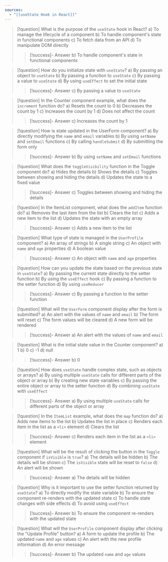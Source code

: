 ```yaml
---
sources:
  - "[[useState Hook in React]]"
---
```

> [!question] What is the purpose of the `useState` hook in React?
> a) To manage the lifecycle of a component
> b) To handle component's state in functional components
> c) To fetch data from an API
> d) To manipulate DOM directly
>> [!success]- Answer
>> b) To handle component's state in functional components

> [!question] How do you initialize state with `useState`?
> a) By passing an object to `useState`
> b) By passing a function to `useState`
> c) By passing a value to `useState`
> d) By using `useEffect` to set the initial state
>> [!success]- Answer
>> c) By passing a value to `useState`

> [!question] In the Counter component example, what does the `increment` function do?
> a) Resets the count to 0
> b) Decreases the count by 1
> c) Increases the count by 1
> d) Does not affect the count
>> [!success]- Answer
>> c) Increases the count by 1

> [!question] How is state updated in the UserForm component?
> a) By directly modifying the `name` and `email` variables
> b) By using `setName` and `setEmail` functions
> c) By calling `handleSubmit`
> d) By submitting the form only
>> [!success]- Answer
>> b) By using `setName` and `setEmail` functions

> [!question] What does the `toggleVisibility` function in the Toggle component do?
> a) Hides the details
> b) Shows the details
> c) Toggles between showing and hiding the details
> d) Updates the state to a fixed value
>> [!success]- Answer
>> c) Toggles between showing and hiding the details

> [!question] In the ItemList component, what does the `addItem` function do?
> a) Removes the last item from the list
> b) Clears the list
> c) Adds a new item to the list
> d) Updates the state with an empty array
>> [!success]- Answer
>> c) Adds a new item to the list

> [!question] What type of state is managed in the `UserProfile` component?
> a) An array of strings
> b) A single string
> c) An object with `name` and `age` properties
> d) A boolean value
>> [!success]- Answer
>> c) An object with `name` and `age` properties

> [!question] How can you update the state based on the previous state in `useState`?
> a) By passing the current state directly to the setter function
> b) By using the `useEffect` hook
> c) By passing a function to the setter function
> d) By using `useReducer`
>> [!success]- Answer
>> c) By passing a function to the setter function

> [!question] What will the `UserForm` component display after the form is submitted?
> a) An alert with the values of `name` and `email`
> b) The form will reset
> c) The form values will be cleared
> d) A new form will be rendered
>> [!success]- Answer
>> a) An alert with the values of `name` and `email`

> [!question] What is the initial state value in the Counter component?
> a) 1
> b) 0
> c) -1
> d) null
>> [!success]- Answer
>> b) 0

> [!question] How does `useState` handle complex state, such as objects or arrays?
> a) By using multiple `useState` calls for different parts of the object or array
> b) By creating new state variables
> c) By passing the entire object or array to the setter function
> d) By combining `useState` with `useEffect`
>> [!success]- Answer
>> a) By using multiple `useState` calls for different parts of the object or array

> [!question] In the `ItemList` example, what does the `map` function do?
> a) Adds new items to the list
> b) Updates the list in place
> c) Renders each item in the list as a `<li>` element
> d) Clears the list
>> [!success]- Answer
>> c) Renders each item in the list as a `<li>` element

> [!question] What will be the result of clicking the button in the `Toggle` component if `isVisible` is `true`?
> a) The details will be hidden
> b) The details will be shown
> c) The `isVisible` state will be reset to `false`
> d) An alert will be shown
>> [!success]- Answer
>> a) The details will be hidden

> [!question] Why is it important to use the setter function returned by `useState`?
> a) To directly modify the state variable
> b) To ensure the component re-renders with the updated state
> c) To handle state changes with side effects
> d) To avoid using `useEffect`
>> [!success]- Answer
>> b) To ensure the component re-renders with the updated state

> [!question] What will the `UserProfile` component display after clicking the "Update Profile" button?
> a) A form to update the profile
> b) The updated `name` and `age` values
> c) An alert with the new profile information
> d) An error message
>> [!success]- Answer
>> b) The updated `name` and `age` values